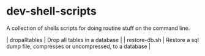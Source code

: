dev-shell-scripts
=================

A collection of shells scripts for doing routine stuff on the command line.


| dropalltables | Drop all tables in a database |
| restore-db.sh | Restore a sql dump file, compresses or uncompressed, to a database | 
